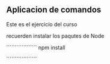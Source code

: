 ## Aplicacion de comandos

Este es el ejercicio del curso


recuerden instalar los paqutes de Node

´´´´´´´´´´´´´´´´´´
   npm install
   
´´´´´´´´´´´´´´´´´´
